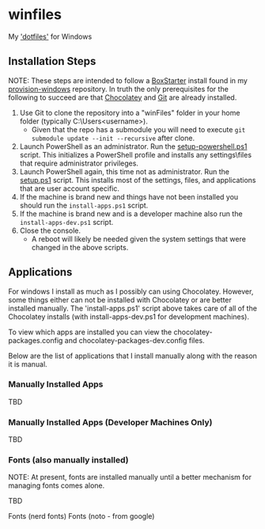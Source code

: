 # winfiles

My ['dotfiles'](https://dotfiles.github.io) for Windows

## Installation Steps

NOTE: These steps are intended to follow a [BoxStarter](http://boxstarter.org) install found in my [provision-windows](https://github.com/brennanfee/provision-windows) repository.  In truth the only prerequisites for the following to succeed are that [Chocolatey](https://chocolatey.org) and [Git](https://git-scm.com) are already installed.

1. Use Git to clone the repository into a "winFiles" folder in your home folder (typically C:\Users\<username>).
    * Given that the repo has a submodule you will need to execute `git submodule update --init --recursive` after clone.
1. Launch PowerShell as an administrator.  Run the [setup-powershell.ps1](setup-powershell.ps1) script.  This initializes a PowerShell profile and installs any settings\files that require administrator privileges.
1. Launch PowerShell again, this time not as administrator.  Run the [setup.ps1](setup.ps1) script. This installs most of the settings, files, and applications that are user account specific.
1. If the machine is brand new and things have not been installed you should run the `install-apps.ps1` script.
1. If the machine is brand new and is a developer machine also run the `install-apps-dev.ps1` script.
1. Close the console.
    * A reboot will likely be needed given the system settings that were changed in the above scripts.

## Applications

For windows I install as much as I possibly can using Chocolatey.  However, some things either can not be installed with Chocolatey or are better installed manually.  The 'install-apps.ps1' script above takes care of all of the Chocolatey installs (with install-apps-dev.ps1 for development machines).

To view which apps are installed you can view the chocolatey-packages.config and chocolatey-packages-dev.config files.

Below are the list of applications that I install manually along with the reason it is manual.

### Manually Installed Apps

TBD

### Manually Installed Apps (Developer Machines Only)

TBD

### Fonts (also manually installed)

NOTE: At present, fonts are installed manually until a better mechanism for managing fonts comes alone.

TBD

Fonts (nerd fonts)
Fonts (noto - from google)
